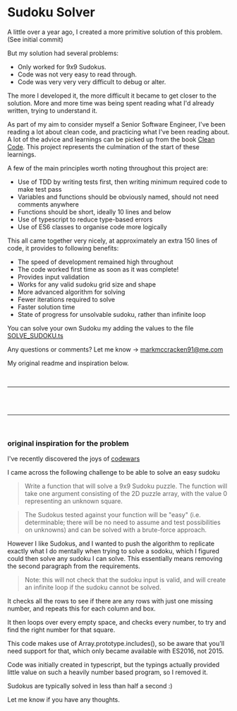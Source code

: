 # Sudoku Solver

A little over a year ago, I created a more primitive solution of this problem. (See initial commit)

But my solution had several problems:
- Only worked for 9x9 Sudokus.
- Code was not very easy to read through.
- Code was very very very difficult to debug or alter.

The more I developed it, the more difficult it became to get closer to the solution.
More and more time was being spent reading what I'd already written, trying to understand it. 

As part of my aim to consider myself a Senior Software Engineer, I've been reading a lot about clean code,
and practicing what I've been reading about.
A lot of the advice and learnings can be picked up from the book [Clean Code](https://www.amazon.co.uk/Clean-Code-Handbook-Software-Craftsmanship/dp/0132350882). This project represents the culmination of the start of these learnings.

A few of the main principles worth noting throughout this project are:
- Use of TDD by writing tests first, then writing minimum required code to make test pass
- Variables and functions should be obviously named, should not need comments anywhere
- Functions should be short, ideally 10 lines and below
- Use of typescript to reduce type-based errors
- Use of ES6 classes to organise code more logically

This all came together very nicely, at approximately an extra 150 lines of code, it provides to following benefits: 
- The speed of development remained high throughout
- The code worked first time as soon as it was complete!
- Provides input validation
- Works for any valid sudoku grid size and shape
- More advanced algorithm for solving
- Fewer iterations required to solve
- Faster solution time
- State of progress for unsolvable sudoku, rather than infinite loop

You can solve your own Sudoku my adding the values to the file [SOLVE_SUDOKU.ts](./SOLVE_SUDOKU.ts)

Any questions or comments? Let me know -> [markmccracken91@me.com](markmccracken91@me.com)

My original readme and inspiration below.

<br/>
<hr/>
<br/>


<br/>
<hr/>
<br/>

### original inspiration for the problem

I've recently discovered the joys of [codewars](https://www.codewars.com/dashboard)

I came across the following challenge to be able to solve an easy sudoku

> Write a function that will solve a 9x9 Sudoku puzzle. The function will take one argument consisting of the 2D puzzle array, with the value 0 representing an unknown square.

> The Sudokus tested against your function will be "easy" (i.e. determinable; there will be no need to assume and test possibilities on unknowns) and can be solved with a brute-force approach.

However I like Sudokus, and I wanted to push the algorithm to replicate exactly what I do mentally when trying to solve a sodoku, which I figured could then solve any sudoku I can solve. This essentially means removing the second paragraph from the requirements.

>Note: this will not check that the sudoku input is valid, and will create an infinite loop if the sudoku cannot be solved.

It checks all the rows to see if there are any rows with just one missing number, and repeats this for each column and box.

It then loops over every empty space, and checks every number, to try and find the right number for that square.


This code makes use of Array.prototype.includes(), so be aware that you'll need support for that, which only became available with ES2016, not 2015.

Code was initially created in typescript, but the typings actually provided little value on such a heavily number based program, so I removed it.

Sudokus are typically solved in less than half a second :)

Let me know if you have any thoughts.